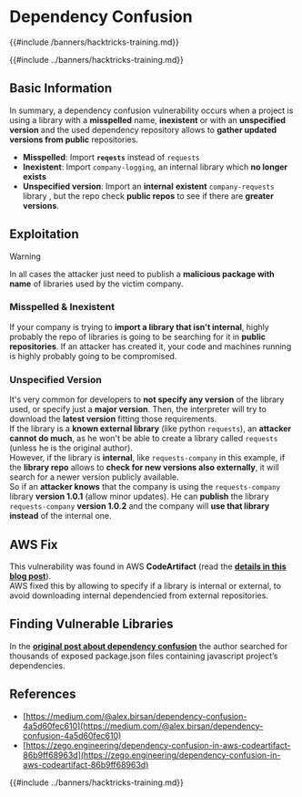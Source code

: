 # Dependency Confusion
{{#include /banners/hacktricks-training.md}}


{{#include ../banners/hacktricks-training.md}}


## Basic Information

In summary, a dependency confusion vulnerability occurs when a project is using a library with a **misspelled** name, **inexistent** or with an **unspecified version** and the used dependency repository allows to **gather updated versions from public** repositories.

- **Misspelled**: Import **`reqests`** instead of `requests`
- **Inexistent**: Import `company-logging`, an internal library which **no longer exists**
- **Unspecified version**: Import an **internal** **existent** `company-requests` library , but the repo check **public repos** to see if there are **greater versions**.

## Exploitation

> [!WARNING]
> In all cases the attacker just need to publish a **malicious package with name** of libraries used by the victim company.

### Misspelled & Inexistent

If your company is trying to **import a library that isn't internal**, highly probably the repo of libraries is going to be searching for it in **public repositories**. If an attacker has created it, your code and machines running is highly probably going to be compromised.

### Unspecified Version

It's very common for developers to **not specify any version** of the library used, or specify just a **major version**. Then, the interpreter will try to download the **latest version** fitting those requirements.\
If the library is a **known external library** (like python `requests`), an **attacker cannot do much**, as he won't be able to create a library called `requests` (unless he is the original author).\
However, if the library is **internal**, like `requests-company` in this example, if the **library repo** allows to **check for new versions also externally**, it will search for a newer version publicly available.\
So if an **attacker knows** that the company is using the `requests-company` library **version 1.0.1** (allow minor updates). He can **publish** the library `requests-company` **version 1.0.2** and the company will **use that library instead** of the internal one.

## AWS Fix

This vulnerability was found in AWS **CodeArtifact** (read the [**details in this blog post**](https://zego.engineering/dependency-confusion-in-aws-codeartifact-86b9ff68963d)).\
AWS fixed this by allowing to specify if a library is internal or external, to avoid downloading internal dependencied from external repositories.

## Finding Vulnerable Libraries

In the [**original post about dependency confusion**](https://medium.com/@alex.birsan/dependency-confusion-4a5d60fec610) the author searched for thousands of exposed package.json files containing javascript project’s dependencies.

## References

- [https://medium.com/@alex.birsan/dependency-confusion-4a5d60fec610](https://medium.com/@alex.birsan/dependency-confusion-4a5d60fec610)
- [https://zego.engineering/dependency-confusion-in-aws-codeartifact-86b9ff68963d](https://zego.engineering/dependency-confusion-in-aws-codeartifact-86b9ff68963d)


{{#include ../banners/hacktricks-training.md}}
